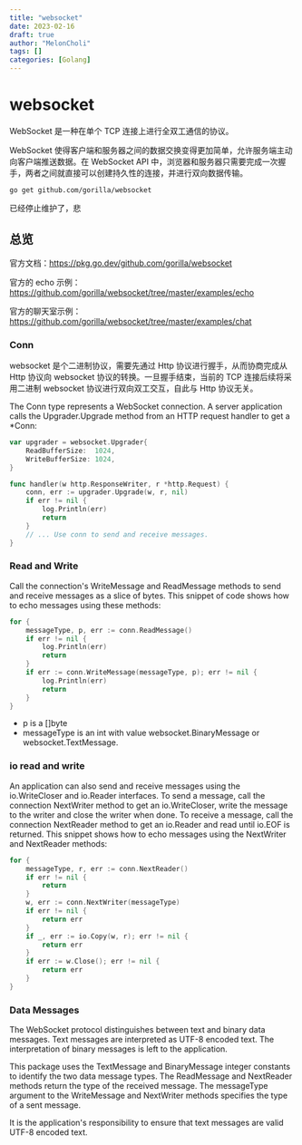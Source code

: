 ```yaml
---
title: "websocket"
date: 2023-02-16
draft: true
author: "MelonCholi"
tags: []
categories: [Golang]
---
```


# websocket

WebSocket 是一种在单个 TCP 连接上进行全双工通信的协议。

WebSocket 使得客户端和服务器之间的数据交换变得更加简单，允许服务端主动向客户端推送数据。在 WebSocket API 中，浏览器和服务器只需要完成一次握手，两者之间就直接可以创建持久性的连接，并进行双向数据传输。

```shell
go get github.com/gorilla/websocket
```

已经停止维护了，悲

## 总览

官方文档：https://pkg.go.dev/github.com/gorilla/websocket

官方的 echo 示例：https://github.com/gorilla/websocket/tree/master/examples/echo

官方的聊天室示例：https://github.com/gorilla/websocket/tree/master/examples/chat

### Conn

websocket 是个二进制协议，需要先通过 Http 协议进行握手，从而协商完成从 Http 协议向 websocket 协议的转换。一旦握手结束，当前的 TCP 连接后续将采用二进制 websocket 协议进行双向双工交互，自此与 Http 协议无关。

The Conn type represents a WebSocket connection. A server application calls the Upgrader.Upgrade method from an HTTP request handler to get a *Conn:

```go
var upgrader = websocket.Upgrader{
    ReadBufferSize:  1024,
    WriteBufferSize: 1024,
}

func handler(w http.ResponseWriter, r *http.Request) {
    conn, err := upgrader.Upgrade(w, r, nil)
    if err != nil {
        log.Println(err)
        return
    }
    // ... Use conn to send and receive messages.
}
```

### Read and Write

Call the connection's WriteMessage and ReadMessage methods to send and receive messages as a slice of bytes. This snippet of code shows how to echo messages using these methods:

```go
for {
    messageType, p, err := conn.ReadMessage()
    if err != nil {
        log.Println(err)
        return
    }
    if err := conn.WriteMessage(messageType, p); err != nil {
        log.Println(err)
        return
    }
}
```

- p is a []byte
- messageType is an int with value websocket.BinaryMessage or websocket.TextMessage.

### io read and write

An application can also send and receive messages using the io.WriteCloser and io.Reader interfaces. To send a message, call the connection NextWriter method to get an io.WriteCloser, write the message to the writer and close the writer when done. To receive a message, call the connection NextReader method to get an io.Reader and read until io.EOF is returned. This snippet shows how to echo messages using the NextWriter and NextReader methods:

```go
for {
    messageType, r, err := conn.NextReader()
    if err != nil {
        return
    }
    w, err := conn.NextWriter(messageType)
    if err != nil {
        return err
    }
    if _, err := io.Copy(w, r); err != nil {
        return err
    }
    if err := w.Close(); err != nil {
        return err
    }
}
```

### Data Messages

The WebSocket protocol distinguishes between text and binary data messages. Text messages are interpreted as UTF-8 encoded text. The interpretation of binary messages is left to the application.

This package uses the TextMessage and BinaryMessage integer constants to identify the two data message types. The ReadMessage and NextReader methods return the type of the received message. The messageType argument to the WriteMessage and NextWriter methods specifies the type of a sent message.

It is the application's responsibility to ensure that text messages are valid UTF-8 encoded text.





